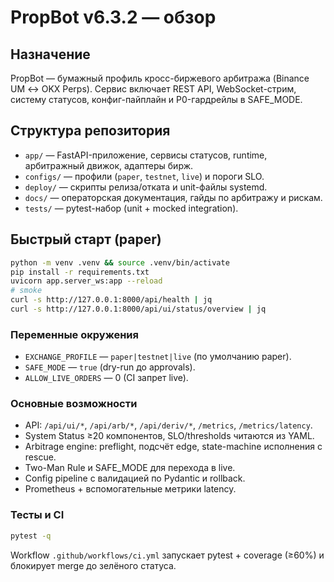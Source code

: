 # PropBot v6.3.2 — обзор

## Назначение
PropBot — бумажный профиль кросс-биржевого арбитража (Binance UM ↔ OKX Perps). Сервис включает REST API, WebSocket-стрим, систему статусов, конфиг-пайплайн и P0-гардрейлы в SAFE_MODE.

## Структура репозитория
- `app/` — FastAPI-приложение, сервисы статусов, runtime, арбитражный движок, адаптеры бирж.
- `configs/` — профили (`paper`, `testnet`, `live`) и пороги SLO.
- `deploy/` — скрипты релиза/отката и unit-файлы systemd.
- `docs/` — операторская документация, гайды по арбитражу и рискам.
- `tests/` — pytest-набор (unit + mocked integration).

## Быстрый старт (paper)
```bash
python -m venv .venv && source .venv/bin/activate
pip install -r requirements.txt
uvicorn app.server_ws:app --reload
# smoke
curl -s http://127.0.0.1:8000/api/health | jq
curl -s http://127.0.0.1:8000/api/ui/status/overview | jq
```

### Переменные окружения
- `EXCHANGE_PROFILE` — `paper|testnet|live` (по умолчанию paper).
- `SAFE_MODE` — `true` (dry-run до approvals).
- `ALLOW_LIVE_ORDERS` — 0 (CI запрет live).

### Основные возможности
- API: `/api/ui/*`, `/api/arb/*`, `/api/deriv/*`, `/metrics`, `/metrics/latency`.
- System Status ≥20 компонентов, SLO/thresholds читаются из YAML.
- Arbitrage engine: preflight, подсчёт edge, state-machine исполнения с rescue.
- Two-Man Rule и SAFE_MODE для перехода в live.
- Config pipeline с валидацией по Pydantic и rollback.
- Prometheus + вспомогательные метрики latency.

### Тесты и CI
```bash
pytest -q
```
Workflow `.github/workflows/ci.yml` запускает pytest + coverage (≥60%) и блокирует merge до зелёного статуса.
